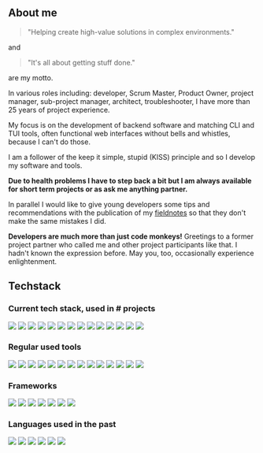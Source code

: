## About me

> "Helping create high-value solutions in complex environments."

and

> "It's all about getting stuff done."

are my motto.

In various roles including: developer, Scrum Master, Product Owner, project manager, sub-project manager, architect, troubleshooter, I have more than 25 years of project experience.

My focus is on the development of backend software and matching CLI and TUI tools, often functional web interfaces without bells and whistles, because I can't do those.

I am a follower of the keep it simple, stupid (KISS) principle and so I develop my software and tools.

__Due to health problems I have to step back a bit but I am always available for short term projects or as ask me anything partner.__

In parallel I would like to give young developers some tips and recommendations with the publication of my [fieldnotes](https://github.com/vbd/Fieldnotes) so that they don't make the same mistakes I did.

__Developers are much more than just code monkeys!__ Greetings to a former project partner who called me and other project participants like that. I hadn't known the expression before. May you, too, occasionally experience enlightenment.
 

## Techstack

### Current tech stack, used in # projects
![](https://img.shields.io/badge/Go->20-purple?style=plastic)
![](https://img.shields.io/badge/PHP->50-purple?style=plastic)
![](https://img.shields.io/badge/HTMX-<10-purple?style=plastic)
![](https://img.shields.io/badge/SQL->50-purple?style=plastic)
![](https://img.shields.io/badge/Python->50-purple?style=plastic)
![](https://img.shields.io/badge/MS_SQL_Server->20-purple?style=plastic)
![](https://img.shields.io/badge/MySQL->30-purple?style=plastic)
![](https://img.shields.io/badge/MariaDB->10-purple?style=plastic)
![](https://img.shields.io/badge/SQLite->10-purple?style=plastic)
![](https://img.shields.io/badge/MS_Access->20-purple?style=plastic)
![](https://img.shields.io/badge/AHK->30-purple?style=plastic)
![](https://img.shields.io/badge/awk-<10-purple?style=plastic)
![](https://img.shields.io/badge/HTML->50-purple?style=plastic)
![](https://img.shields.io/badge/CSS->20-purple?style=plastic)


### Regular used tools
![](https://img.shields.io/badge/vim-purple?style=plastic)
![](https://img.shields.io/badge/rg-purple?style=plastic)
![](https://img.shields.io/badge/fd-purple?style=plastic)
![](https://img.shields.io/badge/fzf-purple?style=plastic)
![](https://img.shields.io/badge/plantuml-purple?style=plastic)
![](https://img.shields.io/badge/imagemagick-purple?style=plastic)
![](https://img.shields.io/badge/ffmpeg-purple?style=plastic)
![](https://img.shields.io/badge/miller-purple?style=plastic)
![](https://img.shields.io/badge/xsv-purple?style=plastic)
![](https://img.shields.io/badge/vs_code-purple?style=plastic)
![](https://img.shields.io/badge/revealjs-purple?style=plastic)
![](https://img.shields.io/badge/markdown-purple?style=plastic)
![](https://img.shields.io/badge/git-purple?style=plastic)
![](https://img.shields.io/badge/fossil_scm-purple?style=plastic)

### Frameworks
![](https://img.shields.io/badge/Angular-purple?style=plastic)
![](https://img.shields.io/badge/Matplotlib-purple?style=plastic)
![](https://img.shields.io/badge/Pandas-purple?style=plastic)
![](https://img.shields.io/badge/Pytorch-purple?style=plastic)
![](https://img.shields.io/badge/Prophet-purple?style=plastic)
![](https://img.shields.io/badge/pyautogui-purple?style=plastic)
![](https://img.shields.io/badge/FastAPI-purple?style=plastic)


### Languages used in the past
![](https://img.shields.io/badge/C-purple?style=plastic)
![](https://img.shields.io/badge/C%2B%2B-purple?style=plastic)
![](https://img.shields.io/badge/C%23-purple?style=plastic)
![](https://img.shields.io/badge/Perl-purple?style=plastic)
![](https://img.shields.io/badge/R-purple?style=plastic)
![](https://img.shields.io/badge/JavaScript-purple?style=plastic)



<!--
Current. Sorted by use: 
<p>
  <a href="https://skillicons.dev">
    <img src="https://skillicons.dev/icons?i=vim,go,python,md,php,mysql,git,github,sqlite,regex,docker,fastapi,selenium,bots,stackoverflow,vscode,mastodon&perline=12" />
  </a>
</p> 

Past, not used in project for longer time span. Sorted alphabetical:
<p>
  <a href="https://skillicons.dev">
    <img src="https://skillicons.dev/icons?i=angular,bootstrap,c,cpp,cs,dotnet,electron,js,jquery,latex,linux,perl,pytorch,r,rabbitmq,visualstudio,wordpress&perline=12" />
  </a>
</p> 

Played with it, just for fun, up to now never made something useful. Sorted alphabetical:
<p>
  <a href="https://skillicons.dev">
    <img src="https://skillicons.dev/icons?i=clojure,coffeescript,godot,haxe,lua,nim,rust,twitter,wasm&perline=12" />
  </a>
</p>  
-->

<!--
[![GitHub Streak](https://github-readme-streak-stats.herokuapp.com?user=vbd&theme=dark&hide_border=true&date_format=%5BY%20%5DM%20j&mode=weekly)](https://git.io/streak-stats)

[![Anurag's GitHub stats-Dark](https://github-readme-stats.vercel.app/api?username=vbd&show_icons=true&theme=dark#gh-dark-mode-only)
-->


<!--
**vbd/vbd** is a ✨ _special_ ✨ repository because its `README.md` (this file) appears on your GitHub profile.

Here are some ideas to get you started:

- 🔭 I’m currently working on ...
- 🌱 I’m currently learning ...
- 👯 I’m looking to collaborate on ...
- 🤔 I’m looking for help with ...
- 💬 Ask me about ...
- 📫 How to reach me: ...
- 😄 Pronouns: ...
- ⚡ Fun fact: ...
-->
